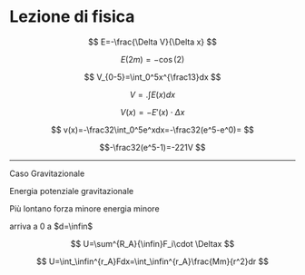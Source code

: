 # Lezione di fisica


$$
E=-\frac{\Delta V}{\Delta x}
$$


$$
E(2m)=-\cos(2)
$$


$$
V_{0-5}=\int_0^5x^{\frac13}dx
$$

$$
V=.\int E(x)dx
$$

$$
V(x)=-E'(x)\cdot \Delta x
$$



$$
v(x)=-\frac32\int_0^5e^xdx=-\frac32(e^5-e^0)=
$$

$$-\frac32(e^5-1)=-221V
$$


----


Caso Gravitazionale


Energia potenziale gravitazionale

Più lontano forza minore
energia minore

arriva a 0 a $d=\infin$


$$
U=\sum^{R_A}{\infin}F_i\cdot \Deltax
$$

$$
U=\int_\infin^{r_A}Fdx=\int_\infin^{r_A}\frac{Mm}{r^2}dr
$$

<!--stackedit_data:
eyJoaXN0b3J5IjpbMTEyOTk5OTIwNSwtMjY4OTAxODQzLC0xNz
MyOTMyODIxLDE2MTg3NjgzMjNdfQ==
-->